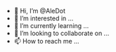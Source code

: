 - 👋 Hi, I’m @AleDot
- 👀 I’m interested in ...
- 🌱 I’m currently learning ...
- 💞️ I’m looking to collaborate on ...
- 📫 How to reach me ...

<!---
AleDot/AleDot is a ✨ special ✨ repository because its `README.md` (this file) appears on your GitHub profile.
You can click the Preview link to take a look at your changes.
--->
